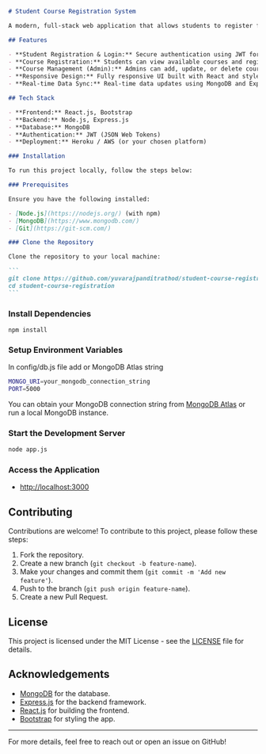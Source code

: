 
````markdown
# Student Course Registration System

A modern, full-stack web application that allows students to register for courses and manage their courses through an intuitive interface. Built with the MERN stack (MongoDB, Express.js, React.js, Node.js), this application provides both backend and frontend functionality for students, administrators, and course managers.

## Features

- **Student Registration & Login:** Secure authentication using JWT for student accounts.
- **Course Registration:** Students can view available courses and register for them.
- **Course Management (Admin):** Admins can add, update, or delete courses from the system.
- **Responsive Design:** Fully responsive UI built with React and styled with Bootstrap.
- **Real-time Data Sync:** Real-time data updates using MongoDB and Express.js.

## Tech Stack

- **Frontend:** React.js, Bootstrap
- **Backend:** Node.js, Express.js
- **Database:** MongoDB
- **Authentication:** JWT (JSON Web Tokens)
- **Deployment:** Heroku / AWS (or your chosen platform)

### Installation

To run this project locally, follow the steps below:

### Prerequisites

Ensure you have the following installed:

- [Node.js](https://nodejs.org/) (with npm)
- [MongoDB](https://www.mongodb.com/)
- [Git](https://git-scm.com/)

### Clone the Repository

Clone the repository to your local machine:

```
git clone https://github.com/yuvarajpanditrathod/student-course-registration.git
cd student-course-registration
```
````

### Install Dependencies

   ```
   npm install
   ```

### Setup Environment Variables

In config/db.js file add or MongoDB Atlas string

```bash
MONGO_URI=your_mongodb_connection_string
PORT=5000
```

You can obtain your MongoDB connection string from [MongoDB Atlas](https://www.mongodb.com/cloud/atlas) or run a local MongoDB instance.

### Start the Development Server

   ```bash
   node app.js
   ```



### Access the Application

* [http://localhost:3000](http://localhost:3000)




## Contributing

Contributions are welcome! To contribute to this project, please follow these steps:

1. Fork the repository.
2. Create a new branch (`git checkout -b feature-name`).
3. Make your changes and commit them (`git commit -m 'Add new feature'`).
4. Push to the branch (`git push origin feature-name`).
5. Create a new Pull Request.

## License

This project is licensed under the MIT License - see the [LICENSE](LICENSE) file for details.

## Acknowledgements

* [MongoDB](https://www.mongodb.com/) for the database.
* [Express.js](https://expressjs.com/) for the backend framework.
* [React.js](https://reactjs.org/) for building the frontend.
* [Bootstrap](https://getbootstrap.com/) for styling the app.


---

For more details, feel free to reach out or open an issue on GitHub!
